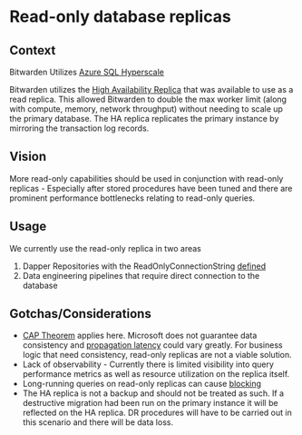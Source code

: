 # Read-only database replicas

## Context

Bitwarden Utilizes
[Azure SQL Hyperscale](https://learn.microsoft.com/en-us/azure/azure-sql/database/service-tier-hyperscale?view=azuresql)

Bitwarden utilizes the
[High Availability Replica](https://learn.microsoft.com/en-us/azure/azure-sql/database/service-tier-hyperscale-replicas?view=azuresql#high-availability-replica)
that was available to use as a read replica. This allowed Bitwarden to double the max worker limit
(along with compute, memory, network throughput) without needing to scale up the primary database.
The HA replica replicates the primary instance by mirroring the transaction log records.

## Vision

More read-only capabilities should be used in conjunction with read-only replicas - Especially after
stored procedures have been tuned and there are prominent performance bottlenecks relating to
read-only queries.

## Usage

We currently use the read-only replica in two areas

1. Dapper Repositories with the ReadOnlyConnectionString
   [defined](https://github.com/search?q=repo%3Abitwarden%2Fserver%20path%3A%2F%5Esrc%5C%2FInfrastructure%5C.Dapper%5C%2FRepositories%5C%2F%2F%20ReadOnlyConnectionString&type=code)
2. Data engineering pipelines that require direct connection to the database

## Gotchas/Considerations

- [CAP Theorem](https://en.wikipedia.org/wiki/CAP_theorem) applies here. Microsoft does not
  guarantee data consistency and
  [propagation latency](https://learn.microsoft.com/en-us/azure/azure-sql/database/read-scale-out?view=azuresql#data-consistency)
  could vary greatly. For business logic that need consistency, read-only replicas are not a viable
  solution.
- Lack of observability - Currently there is limited visibility into query performance metrics as
  well as resource utilization on the replica itself.
- Long-running queries on read-only replicas can cause
  [blocking](https://learn.microsoft.com/en-us/azure/azure-sql/database/read-scale-out?view=azuresql#long-running-queries-on-read-only-replicas)
- The HA replica is not a backup and should not be treated as such. If a destructive migration had
  been run on the primary instance it will be reflected on the HA replica. DR procedures will have
  to be carried out in this scenario and there will be data loss.
